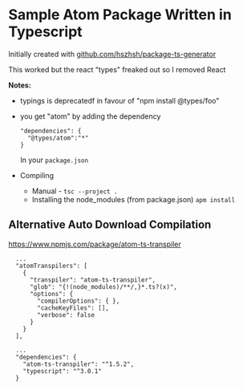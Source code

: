 # Sample Atom Package Written in Typescript

Initially created with [github.com/hszhsh/package-ts-generator](http://github.com/hszhsh/package-ts-generator)

This worked but the react "types" freaked out so I removed React

**Notes:**
- typings is deprecatedf in favour of "npm install @types/foo"
- you get "atom" by adding the dependency 

  ```
  "dependencies": {
    "@types/atom":"*"
  }
  ```
  In your `package.json`

- Compiling 
  - Manual - `tsc --project .`
  - Installing the node_modules (from package.json) `apm install`

## Alternative Auto Download Compilation 

https://www.npmjs.com/package/atom-ts-transpiler

```
  ...
  "atomTranspilers": [
    {
      "transpiler": "atom-ts-transpiler",
      "glob": "{!(node_modules)/**/,}*.ts?(x)",
      "options": {
        "compilerOptions": { },
        "cacheKeyFiles": [],
        "verbose": false
      }
    }
  ],

  ...
  "dependencies": {
    "atom-ts-transpiler": "^1.5.2",
    "typescript": "^3.0.1"
  }

```

